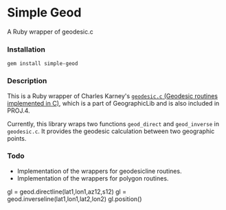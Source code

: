 Simple Geod
===========

A Ruby wrapper of geodesic.c

### Installation

    gem install simple-geod

### Description

This is a Ruby wrapper of Charles Karney's [`geodesic.c` (Geodesic routines implemented in C)](https://geographiclib.sourceforge.io/html/C/), which is a part of GeographicLib and is also included in PROJ.4. 

Currently, this library wraps two functions `geod_direct` and `geod_inverse` in `geodesic.c`.
It provides the geodesic calculation between two geographic points.


### Todo

* Implementation of the wrappers for geodesicline routines.
* Implementation of the wrappers for polygon routines.

gl = geod.directline(lat1,lon1,az12,s12)
gl = geod.inverseline(lat1,lon1,lat2,lon2)
gl.position()